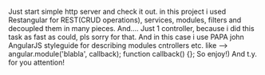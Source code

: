 Just start simple http server and check it out.
	in this project i used Restangular for REST(CRUD operations), services, modules, filters and decoupled them in many pieces. And....
		Just 1 controller, because i did this task as fast as could, pls sorry for that.
	And in this case i use PAPA john AngularJS styleguide for describing modules cntrollers etc.
		like --> angular.module('blabla', callback);
			function callback() {};
So enjoy!) And t.y. for you attention!